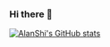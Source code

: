 ### Hi there 👋

<!--
**alanshi/alanshi** is a ✨ _special_ ✨ repository because its `README.md` (this file) appears on your GitHub profile.

Here are some ideas to get you started:

- 🔭 I’m currently working on ...
- 🌱 I’m currently learning ...
- 👯 I’m looking to collaborate on ...
- 🤔 I’m looking for help with ...
- 💬 Ask me about ...
- 📫 How to reach me: ...
- 😄 Pronouns: ...
- ⚡ Fun fact: ...
-->
[![AlanShi's GitHub stats](https://github-readme-stats.vercel.app/api?username=alanshi)](https://github.com/anuraghazra/github-readme-stats)
